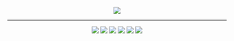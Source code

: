 <p align='center'>
    <img src="https://capsule-render.vercel.app/api?type=venom&color=F6CED8&height=300&section=header&text=SeungEun,PARK%20&render&fontSize=70&animation=fadeIn&fontAlignY=38&desc=FrontEnd!&descAlignY=60&descAlign=82&fontColor=F7819F"/>
</p>
<hr>
<p align='center'>
    <img src="https://img.shields.io/badge/react-61DAFB?style=flat&logo=react&logoColor=white"/>
    <img src="https://img.shields.io/badge/python-3776AB?style=flat&logo=python&logoColor=white"/>
    <img src="https://img.shields.io/badge/docker-2496ED?style=flat&logo=docker&logoColor=white"/>
    <img src="https://img.shields.io/badge/javascript-F7DF1E?style=flat&logo=javascript&logoColor=white"/>
    <img src="https://img.shields.io/badge/css-1572B6?style=flat&logo=css&logoColor=white"/>
    <img src="https://img.shields.io/badge/swift-F05138?style=flat&logo=swift&logoColor=white"/>
    
    
<br/>
</p>

<!--
**sep037/sep037** is a ✨ _special_ ✨ repository because its `README.md` (this file) appears on your GitHub profile.

Here are some ideas to get you started:

- 🔭 I’m currently working on ...
- 🌱 I’m currently learning ...
- 👯 I’m looking to collaborate on ...
- 🤔 I’m looking for help with ...
- 💬 Ask me about ...
- 📫 How to reach me: ...
- 😄 Pronouns: ...
- ⚡ Fun fact: ...
-->

